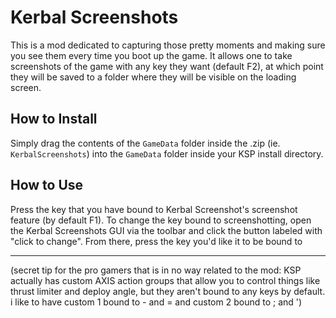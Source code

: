 # Kerbal Screenshots
This is a mod dedicated to capturing those pretty moments and making sure you see them every time you boot up the game. It allows one to take screenshots of the game with any key they want (default F2), at which point they will be saved to a folder where they will be visible on the loading screen.

## How to Install
Simply drag the contents of the `GameData` folder inside the .zip (ie. `KerbalScreenshots`) into the `GameData` folder inside your KSP install directory.

## How to Use
Press the key that you have bound to Kerbal Screenshot's screenshot feature (by default F1). To change the key bound to screenshotting, open the Kerbal Screenshots GUI via the toolbar and click the button labeled with "click to change". From there, press the key you'd like it to be bound to


---
(secret tip for the pro gamers that is in no way related to the mod: KSP actually has custom AXIS action groups that allow you to control
things like thrust limiter and deploy angle, but they aren't bound to any keys by default. i like to have custom 1 bound to - and = and
custom 2 bound to ; and ')
